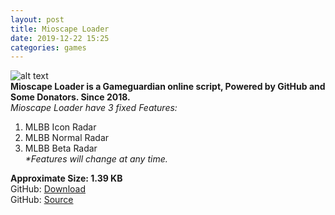 ```yaml
---
layout: post
title: Mioscape Loader
date: 2019-12-22 15:25
categories: games
---
```

![alt text](https://i.ibb.co/B3QRjm9/Screenshot-20191222-150711-Trebuchet.png "Mioscape-Loader-Screenshot.png")  
**Mioscape Loader is a Gameguardian online script, Powered by GitHub and Some Donators. Since 2018.**  
_Mioscape Loader have 3 fixed Features:_
1. MLBB Icon Radar
2. MLBB Normal Radar
3. MLBB Beta Radar  
_*Features will change at any time._  

**Approximate Size: 1.39 KB**  
GitHub: [Download](https://github.com/mioscape/mioproject/releases/download/loader-stable/mio-loader.lua)  
GitHub: [Source](https://github.com/mioscape/mioproject)
